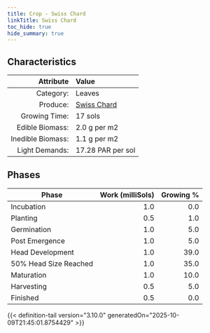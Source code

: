 ```yaml
---
title: Crop - Swiss Chard
linkTitle: Swiss Chard
toc_hide: true
hide_summary: true
---
```

<!-- This is generated by the MarsSim HelpGenertor, do not edit. -->

## Characteristics

| Attribute      | Value |
|--------:|:------|
|Category:|Leaves|
|Produce:|[Swiss Chard](/docs/definitions/resource/swiss-chard)|
|Growing Time:|17 sols|
|Edible Biomass:|2.0 g per m2|
|Inedible Biomass:|1.1 g per m2|
|Light Demands:|17.28 PAR per sol|

## Phases

| Phase           | Work (milliSols) | Growing % |
|-----------|------:|--------:|
|Incubation|1.0|0.0|
|Planting|0.5|1.0|
|Germination|1.0|5.0|
|Post Emergence|1.0|5.0|
|Head Development|1.0|39.0|
|50% Head Size Reached|1.0|35.0|
|Maturation|1.0|10.0|
|Harvesting|0.5|5.0|
|Finished|0.5|0.0|


{{< definition-tail version="3.10.0" generatedOn="2025-10-09T21:45:01.8754429" >}}


